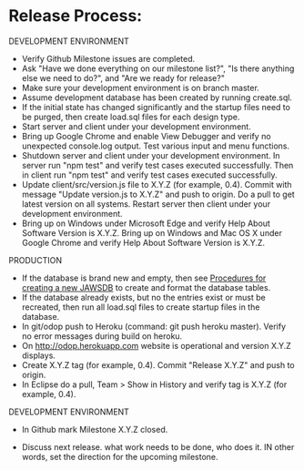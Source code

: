 # Release Process:

DEVELOPMENT ENVIRONMENT
* Verify Github Milestone issues are completed.
* Ask "Have we done everything on our milestone list?", "Is there anything else we need to do?", and "Are we ready for release?"
* Make sure your development environment is on branch master.
* Assume development database has been created by running create.sql.
* If the initial state has changed significantly and the startup files need to be purged, then create load.sql files for each design type.
* Start server and client under your development environment. 
* Bring up Google Chrome and enable View Debugger and verify no unexpected console.log output. Test various input and menu functions.
* Shutdown server and client under your development environment. In server run "npm test" and verify test cases executed successfully. Then in client run "npm test" and verify test cases executed successfully.
* Update client/src/version.js file to X.Y.Z (for example, 0.4). Commit with message "Update version.js to X.Y.Z" and push to origin. Do a pull to get latest version on all systems. Restart server then client under your development environment.
* Bring up on Windows under Microsoft Edge and verify Help About Software Version is X.Y.Z. Bring up on Windows and Mac OS X under Google Chrome and verify Help About Software Version is X.Y.Z.

PRODUCTION
* If the database is brand new and empty, then see [Procedures for creating a new JAWSDB](NewDB) to create and format the database tables.
* If the database already exists, but no the entries exist or must be recreated, then run all load.sql files to create startup files in the database.
* In git/odop push to Heroku (command: git push heroku master). Verify no error messages during build on heroku.
* On http://odop.herokuapp.com website is operational and version X.Y.Z displays.
* Create X.Y.Z tag (for example, 0.4). Commit "Release X.Y.Z" and push to origin.
* In Eclipse do a pull, Team > Show in History and verify tag is X.Y.Z (for example, 0.4).

DEVELOPMENT ENVIRONMENT
* In Github mark Milestone X.Y.Z closed.

* Discuss next release. what work needs to be done, who does it. IN other words, set the direction for the upcoming milestone.
